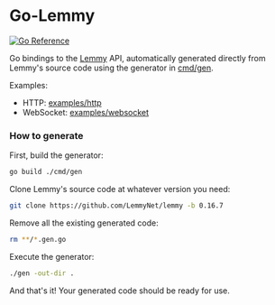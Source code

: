 # Go-Lemmy

[![Go Reference](https://pkg.go.dev/badge/go.arsenm.dev/go-lemmy.svg)](https://pkg.go.dev/go.arsenm.dev/go-lemmy)

Go bindings to the [Lemmy](https://join-lemmy.org) API, automatically generated directly from Lemmy's source code using the generator in [cmd/gen](cmd/gen).

Examples:

- HTTP: [examples/http](examples/http)
- WebSocket: [examples/websocket](examples/websocket)

### How to generate

First, build the generator:

```bash
go build ./cmd/gen
```

Clone Lemmy's source code at whatever version you need:

```bash
git clone https://github.com/LemmyNet/lemmy -b 0.16.7
```

Remove all the existing generated code:

```bash
rm **/*.gen.go
```

Execute the generator:

```bash
./gen -out-dir .
```

And that's it! Your generated code should be ready for use.